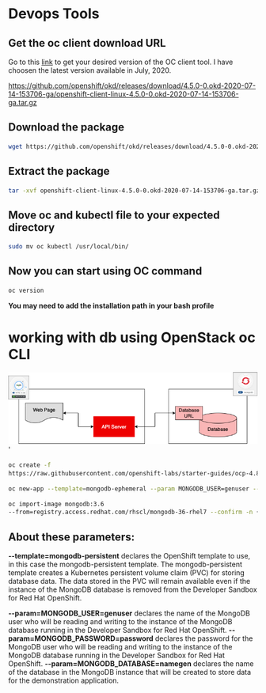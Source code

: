 # **Devops Tools**

## Get the oc client download URL

Go to this [link](https://github.com/openshift/okd/releases) to get your desired version of the OC client tool. I have choosen the latest version available in July, 2020.

https://github.com/openshift/okd/releases/download/4.5.0-0.okd-2020-07-14-153706-ga/openshift-client-linux-4.5.0-0.okd-2020-07-14-153706-ga.tar.gz

## Download the package

```bash
wget https://github.com/openshift/okd/releases/download/4.5.0-0.okd-2020-07-14-153706-ga/openshift-client-linux-4.5.0-0.okd-2020-07-14-153706-ga.tar.gz
```

## Extract the package

```bash
tar -xvf openshift-client-linux-4.5.0-0.okd-2020-07-14-153706-ga.tar.gz
```

## Move oc and kubectl file to your expected directory

```bash
sudo mv oc kubectl /usr/local/bin/
```

## Now you can start using OC command

```bash
oc version
```

**You may need to add the installation path in your bash profile**

# **working with db using OpenStack oc CLI**

![alt text](rh-openshift/image.png)'


```bash
oc create -f 
https://raw.githubusercontent.com/openshift-labs/starter-guides/ocp-4.8/mongodb-template.yaml -n {your-namespace}
```
```bash
oc new-app --template=mongodb-ephemeral --param MONGODB_USER=genuser --param MONGODB_PASSWORD=password --param MONGODB_DATABASE=namegen --param NAMESPACE={your-namespace}
```

```bash
oc import-image mongodb:3.6 
--from=registry.access.redhat.com/rhscl/mongodb-36-rhel7 --confirm -n {your-namespace}
```

## About these parameters:

**--template=mongodb-persistent**  declares the OpenShift template to use, in this case the mongodb-persistent template. The mongodb-persistent template creates a Kubernetes persistent volume claim (PVC) for storing database data. The data stored in the PVC will remain available even if the instance of the MongoDB database is removed from the Developer Sandbox for Red Hat OpenShift. 

**--param=MONGODB_USER=genuser** declares the name of the MongoDB user who will be reading and writing to the instance of the MongoDB database running in the Developer Sandbox for Red Hat OpenShift. 
**--param=MONGODB_PASSWORD=password** declares the password for the MongoDB user who will be reading and writing to the instance of the MongoDB database running in the Developer Sandbox for Red Hat OpenShift. 
**--param=MONGODB_DATABASE=namegen** declares the name of the database in the MongoDB instance that will be created to store data for the demonstration application.




